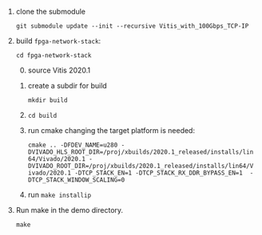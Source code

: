 1. clone the submodule

    `git submodule update --init --recursive Vitis_with_100Gbps_TCP-IP`
2. build `fpga-network-stack`:
    
    `cd fpga-network-stack`

    0. source Vitis 2020.1
         
    1. create a subdir for build 

        `mkdir build`

    2. `cd build`

    3. run cmake changing the target platform is needed:

        `cmake .. -DFDEV_NAME=u280 -DVIVADO_HLS_ROOT_DIR=/proj/xbuilds/2020.1_released/installs/lin64/Vivado/2020.1 -DVIVADO_ROOT_DIR=/proj/xbuilds/2020.1_released/installs/lin64/Vivado/2020.1 -DTCP_STACK_EN=1 -DTCP_STACK_RX_DDR_BYPASS_EN=1  -DTCP_STACK_WINDOW_SCALING=0`

    4. run `make installip`

3. Run make in the demo directory.

    `make `